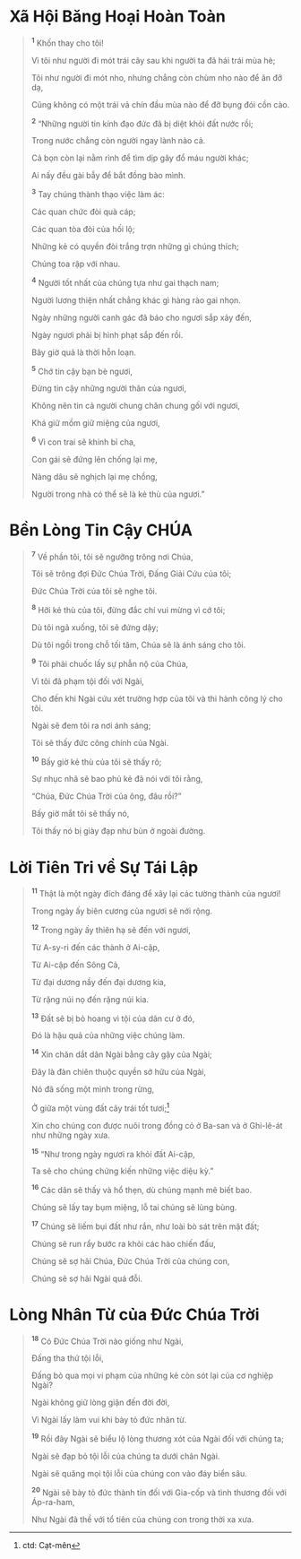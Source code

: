 # Xã Hội Băng Hoại Hoàn Toàn

> <sup><b>1</b></sup> Khốn thay cho tôi!
>
> Vì tôi như người đi mót trái cây sau khi người ta đã hái trái mùa hè;
>
> Tôi như người đi mót nho, nhưng chẳng còn chùm nho nào để ăn đỡ dạ,
>
> Cũng không có một trái vả chín đầu mùa nào để đỡ bụng đói cồn cào.
>
> <sup><b>2</b></sup> “Những người tin kính đạo đức đã bị diệt khỏi đất nước rồi;
>
> Trong nước chẳng còn người ngay lành nào cả.
>
> Cả bọn còn lại nằm rình để tìm dịp gây đổ máu người khác;
>
> Ai nấy đều gài bẫy để bắt đồng bào mình.
>
> <sup><b>3</b></sup> Tay chúng thành thạo việc làm ác:
>
> Các quan chức đòi quà cáp;
>
> Các quan tòa đòi của hối lộ;
>
> Những kẻ có quyền đòi trắng trợn những gì chúng thích;
>
> Chúng toa rập với nhau.
>
> <sup><b>4</b></sup> Người tốt nhất của chúng tựa như gai thạch nam;
>
> Người lương thiện nhất chẳng khác gì hàng rào gai nhọn.
>
> Ngày những người canh gác đã báo cho ngươi sắp xảy đến,
>
> Ngày ngươi phải bị hình phạt sắp đến rồi.
>
> Bây giờ quả là thời hỗn loạn.
>
> <sup><b>5</b></sup> Chớ tin cậy bạn bè ngươi,
>
> Ðừng tin cậy những người thân của ngươi,
>
> Không nên tin cả người chung chăn chung gối với ngươi,
>
> Khá giữ mồm giữ miệng của ngươi,
>
> <sup><b>6</b></sup> Vì con trai sẽ khinh bỉ cha,
>
> Con gái sẽ đứng lên chống lại mẹ,
>
> Nàng dâu sẽ nghịch lại mẹ chồng,
>
> Người trong nhà có thể sẽ là kẻ thù của ngươi.”

# Bền Lòng Tin Cậy CHÚA

> <sup><b>7</b></sup> Về phần tôi, tôi sẽ ngưỡng trông nơi Chúa,
>
> Tôi sẽ trông đợi Ðức Chúa Trời, Ðấng Giải Cứu của tôi;
>
> Ðức Chúa Trời của tôi sẽ nghe tôi.
>
> <sup><b>8</b></sup> Hỡi kẻ thù của tôi, đừng đắc chí vui mừng vì cớ tôi;
>
> Dù tôi ngã xuống, tôi sẽ đứng dậy;
>
> Dù tôi ngồi trong chỗ tối tăm, Chúa sẽ là ánh sáng cho tôi.
>
> <sup><b>9</b></sup> Tôi phải chuốc lấy sự phẫn nộ của Chúa,
>
> Vì tôi đã phạm tội đối với Ngài,
>
> Cho đến khi Ngài cứu xét trường hợp của tôi và thi hành công lý cho tôi.
>
> Ngài sẽ đem tôi ra nơi ánh sáng;
>
> Tôi sẽ thấy đức công chính của Ngài.
>
> <sup><b>10</b></sup> Bấy giờ kẻ thù của tôi sẽ thấy rõ;
>
> Sự nhục nhã sẽ bao phủ kẻ đã nói với tôi rằng,
>
> “Chúa, Ðức Chúa Trời của ông, đâu rồi?”
>
> Bấy giờ mắt tôi sẽ thấy nó,
>
> Tôi thấy nó bị giày đạp như bùn ở ngoài đường.

# Lời Tiên Tri về Sự Tái Lập

> <sup><b>11</b></sup> Thật là một ngày đích đáng để xây lại các tường thành của ngươi!
>
> Trong ngày ấy biên cương của ngươi sẽ nới rộng.
>
> <sup><b>12</b></sup> Trong ngày ấy thiên hạ sẽ đến với ngươi,
>
> Từ A-sy-ri đến các thành ở Ai-cập,
>
> Từ Ai-cập đến Sông Cả,
>
> Từ đại dương nầy đến đại dương kia,
>
> Từ rặng núi nọ đến rặng núi kia.
>
> <sup><b>13</b></sup> Ðất sẽ bị bỏ hoang vì tội của dân cư ở đó,
>
> Ðó là hậu quả của những việc chúng làm.
>
> <sup><b>14</b></sup> Xin chăn dắt dân Ngài bằng cây gậy của Ngài;
>
> Ðây là đàn chiên thuộc quyền sở hữu của Ngài,
>
> Nó đã sống một mình trong rừng,
>
> Ở giữa một vùng đất cây trái tốt tươi;[^1-0d28afec-29d0-4998-b4ac-5da29bacdace]
>
> Xin cho chúng con được nuôi trong đồng cỏ ở Ba-san và ở Ghi-lê-át như những ngày xưa.
>
> <sup><b>15</b></sup> “Như trong ngày ngươi ra khỏi đất Ai-cập,
>
> Ta sẽ cho chúng chứng kiến những việc diệu kỳ.”
>
> <sup><b>16</b></sup> Các dân sẽ thấy và hổ thẹn, dù chúng mạnh mẽ biết bao.
>
> Chúng sẽ lấy tay bụm miệng, lỗ tai chúng sẽ lùng bùng.
>
> <sup><b>17</b></sup> Chúng sẽ liếm bụi đất như rắn, như loài bò sát trên mặt đất;
>
> Chúng sẽ run rẩy bước ra khỏi các hào chiến đấu,
>
> Chúng sẽ sợ hãi Chúa, Ðức Chúa Trời của chúng con,
>
> Chúng sẽ sợ hãi Ngài quá đỗi.

# Lòng Nhân Từ của Ðức Chúa Trời

> <sup><b>18</b></sup> Có Ðức Chúa Trời nào giống như Ngài,
>
> Ðấng tha thứ tội lỗi,
>
> Ðấng bỏ qua mọi vi phạm của những kẻ còn sót lại của cơ nghiệp Ngài?
>
> Ngài không giữ lòng giận đến đời đời,
>
> Vì Ngài lấy làm vui khi bày tỏ đức nhân từ.
>
> <sup><b>19</b></sup> Rồi đây Ngài sẽ biểu lộ lòng thương xót của Ngài đối với chúng ta;
>
> Ngài sẽ đạp bỏ tội lỗi của chúng ta dưới chân Ngài.
>
> Ngài sẽ quăng mọi tội lỗi của chúng con vào đáy biển sâu.
>
> <sup><b>20</b></sup> Ngài sẽ bày tỏ đức thành tín đối với Gia-cốp và tình thương đối với Áp-ra-ham,
>
> Như Ngài đã thề với tổ tiên của chúng con trong thời xa xưa.

[^1-0d28afec-29d0-4998-b4ac-5da29bacdace]: ctd: Cạt-mên

